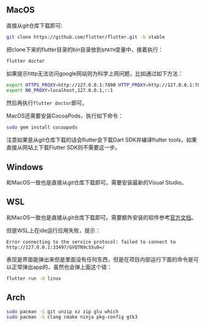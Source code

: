 ## MacOS

直接从git仓库下载即可:

```bash
git clone https://github.com/flutter/flutter.git -b stable
```

把clone下来的flutter目录的bin目录放到`$PATH`变量中，接着执行：

```bash
flutter doctor
```

如果提示http无法访问google网站则为科学上网问题，比如通过如下方法：

```bash
export HTTPS_PROXY=http://127.0.0.1:7890 HTTP_PROXY=http://127.0.0.1:7890 ALL_PROXY=socks5://127.0.0.1:7891
export NO_PROXY=localhost,127.0.0.1,::1
```

然后再执行`flutter doctor`即可。

MacOS还需要安装CocoaPods，执行如下命令：

```bash
sudo gem install cocoapods
```

注意如果是从git仓库下载的话会flutter会下载Dart SDK并编译flutter tools，如果直接从网站上下载Flutter SDK则不需要这一步。

## Windows

和MacOS一致也是直接从git仓库下载即可。需要安装最新的Visual Studio。

## WSL

和MacOS一致也是直接从git仓库下载即可。需要额外安装的软件参考[官方文档](https://docs.flutter.dev/get-started/install/linux)。

但是WSL上在ide运行应用失败，提示：

```
Error connecting to the service protocol: failed to connect to http://127.0.0.1:33497/GVQTN9cS5u0=/
```

表现是界面能弹出来但是里面没有任何东西，但是在项目内部运行下面的命令是可以正常弹出app的，虽然也会弹上面这个错：

```bash
flutter run -d linux
```

## Arch

```bash
sudo pacman -S git unzip xz zip glu which
sudo pacman -S clang cmake ninja pkg-config gtk3
```

